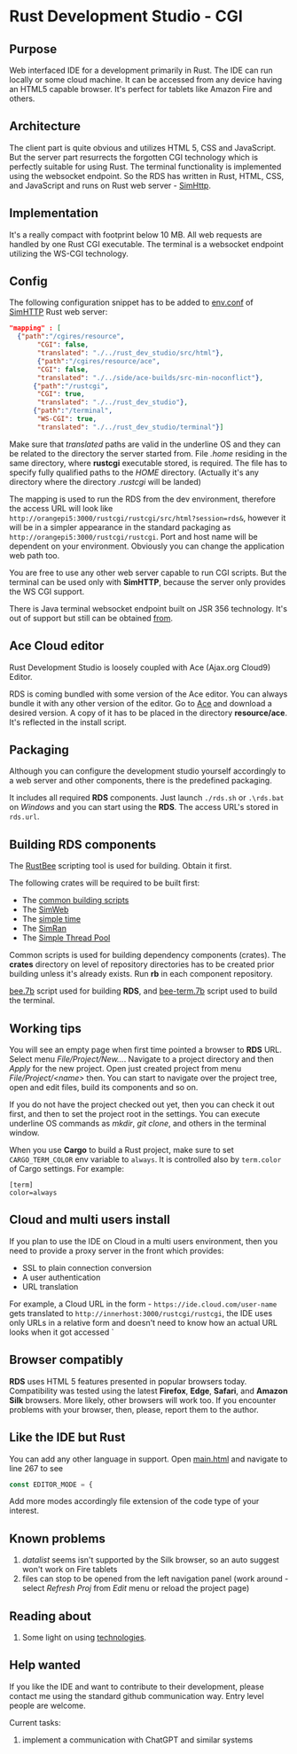 # Rust Development Studio - CGI

## Purpose
Web interfaced IDE for a development primarily in Rust. The IDE can run locally or some cloud machine. 
It can be accessed from any device having an HTML5 capable browser. It's perfect for tablets like Amazon Fire and others.

## Architecture
The client part is quite obvious and utilizes HTML 5, CSS and JavaScript. But the server part resurrects the forgotten CGI technology which is
perfectly suitable for using Rust. The terminal functionality is implemented using the websocket endpoint. So the RDS has
written in Rust, HTML, CSS, and JavaScript and runs on Rust web server - [SimHttp](https://github.com/vernisaz/simhttp/tree/master).

## Implementation
It's a really compact with footprint below 10 MB. All web requests are handled by one Rust CGI executable. The terminal is
a websocket endpoint utilizing the WS-CGI technology.

## Config

The following configuration snippet has to be added to [env.conf](https://github.com/vernisaz/simhttp/blob/master/env.conf) 
of [SimHTTP](https://github.com/vernisaz/simhttp) Rust web server:
```json
"mapping" : [
  {"path":"/cgires/resource",
       "CGI": false,
       "translated": "./../rust_dev_studio/src/html"},
       {"path":"/cgires/resource/ace",
       "CGI": false,
       "translated": "./../side/ace-builds/src-min-noconflict"},
      {"path":"/rustcgi",
       "CGI": true,
       "translated": "./../rust_dev_studio"},
      {"path":"/terminal",
       "WS-CGI": true,
       "translated": "./../rust_dev_studio/terminal"}]
```
Make sure that *translated* paths are valid in the underline OS and they can be related to the directory the server started from.
File *.home* residing in the same directory, where **rustcgi** executable stored, is required. The file has to specify fully qualified
paths to the _HOME_ directory. (Actually it's any directory where the directory _.rustcgi_ will be landed)

The mapping is used to run the RDS from the dev environment, therefore the access URL
will look like `http://orangepi5:3000/rustcgi/rustcgi/src/html?session=rds&`,
however it will be in a simpler appearance in the standard packaging as
`http://orangepi5:3000/rustcgi/rustcgi`. Port and host name will be dependent
on your environment. Obviously you can change the application web path too.


You are free to use any other web server capable to run CGI scripts. But the terminal can be used only with **SimHTTP**,
because the server only provides the WS CGI support.

There is Java terminal websocket endpoint built on JSR 356 technology. It's out of support but still
can be obtained [from](https://gitlab.com/tools6772135/rusthub/-/tree/master/src/java/rustcgi).

## Ace Cloud editor
Rust Development Studio is loosely coupled with Ace (Ajax.org Cloud9) Editor.

RDS is coming bundled with some version of the Ace editor. You can always bundle it with any other version of the editor. 
Go to [Ace](https://github.com/ajaxorg/ace-builds/) and download a desired version. A copy of it has to be placed in the directory
**resource/ace**. It's reflected in the install script.

## Packaging
Although you can configure the development studio yourself accordingly to a web server and other components,
there is the predefined packaging.

It includes all required **RDS** components. Just launch `./rds.sh` or `.\rds.bat` on _Windows_
and you can start using the **RDS**. The access URL's stored in `rds.url`.

## Building RDS components

The [RustBee](https://github.com/vernisaz/rust_bee) scripting tool is used for building. Obtain it first.

The following crates will be required to be built first:

- The [common building scripts](https://github.com/vernisaz/simscript)
- The [SimWeb](https://github.com/vernisaz/simweb)
- The [simple time](https://github.com/vernisaz/simtime)
- The [SimRan](https://github.com/vernisaz/simran) 
- The [Simple Thread Pool](https://github.com/vernisaz/simtpool)

Common scripts is used for building dependency components (crates). 
The **crates** directory on level of repository directories has to be created prior building unless it's
already exists. Run **rb** in each component repository. 

[bee.7b](./bee.7b) script used for building **RDS**, and [bee-term.7b](./bee-term.7b) script used to build the terminal.

## Working tips

You will see an empty page when first time pointed a browser to **RDS** URL. Select menu *File/Project/New...*.
Navigate to a project directory and then *Apply* for the new project.
Open just created project from menu *File/Project/\<name\>* then. You can start to
navigate over the project tree, open and edit files, build its components and so on.

If you do not have the project checked out yet, then you can check it out first, and then to set the project root 
in the settings. You can execute underline OS commands as *mkdir*, *git clone*, and others in the terminal window. 

When you use **Cargo** to build a Rust project, make sure to set `CARGO_TERM_COLOR` env variable to `always`. It
is controlled also by `term.color` of Cargo settings. For example:
```
[term]
color=always
```
## Cloud and multi users install
If you plan to use the IDE on Cloud in a multi users environment, then you need to provide a proxy server in the front which provides:
- SSL to plain connection conversion
- A user authentication
- URL translation

For example, a Cloud URL in the form - `https://ide.cloud.com/user-name` gets translated to `http://innerhost:3000/rustcgi/rustcgi`,
the IDE uses only URLs in a relative form and doesn't need to know how an actual URL looks when it got accessed
`

## Browser compatibly

**RDS** uses HTML 5 features presented in popular browsers today. 
Compatibility was tested using the latest **Firefox**, **Edge**, **Safari**, and **Amazon Silk** browsers.
More likely, other browsers will work too. If you encounter problems with your browser,
then, please, report them to the author.

## Like the IDE but Rust
You can add any other language in support. Open [main.html](./src/html/main.html) and navigate to
line 267 to see
```javascript
const EDITOR_MODE = {
```
Add more modes accordingly file extension of the code type of your interest.

## Known problems

1. *datalist* seems isn't supported by the Silk browser, so an auto suggest won't work on Fire tablets
2. files can stop to be opened from the left navigation panel (work around - select
_Refresh Proj_ from _Edit_ menu or reload the project page)

## Reading about

1. Some light on using [technologies](https://www.linkedin.com/pulse/new-life-old-technologies-dmitriy-rogatkin-nznpc/).


## Help wanted

If you like the IDE and want to contribute to their development, please contact me using the standard
github communication way. Entry level people are welcome.

Current tasks:

1. implement a communication with ChatGPT and similar systems